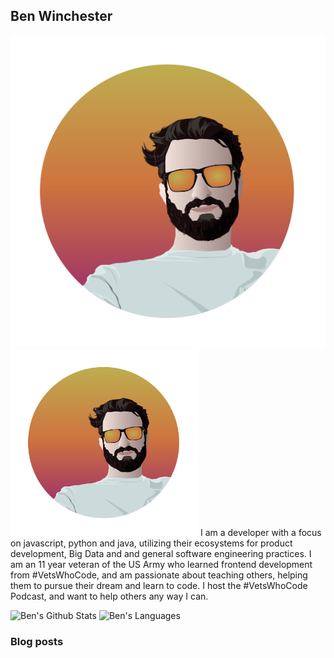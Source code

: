 

## Ben Winchester

![Me](https://github.com/bmw2621/portfolio/blob/master/src/images/me2.svg)
<img src="https://github.com/bmw2621/portfolio/blob/master/src/images/me2.svg" width="300px" alt="me" >
I am a developer with a focus on javascript, python and java, utilizing their ecosystems for product development, Big Data and and general software engineering practices. I am an 11 year veteran of the US Army who learned frontend development from #VetsWhoCode, and am passionate about teaching others, helping them to pursue their dream and learn to code. I host the #VetsWhoCode Podcast, and want to help others any way I can.

![Ben's Github Stats](https://github-readme-stats.vercel.app/api/?username=bmw2621&theme=merko&show_icons=true)
![Ben's Languages](https://github-readme-stats.vercel.app/api/top-langs/?username=bmw2621&theme=merko&show_icons=true)

### Blog posts
<!-- BLOG-POST-LIST:START -->
<!-- BLOG-POST-LIST:END -->
